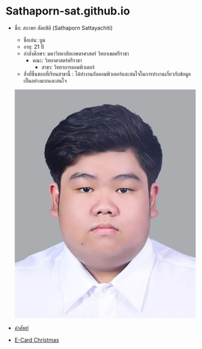 # Sathaporn-sat.github.io
- ชื่อ: สถาพร สัตยชิติ (Sathaporn Sattayachiti) 
  - ชื่อเล่น: บูม
  - อายุ: 21 ปี
  - กำลังศึกษา: มหาวิทยาลัยเกษตรศาสตร์ วิทยาเขตศรีราชา
    - คณะ: วิทยาศาสตร์ศรีราชา
        - สาขา: วิทยาการคอมพิวเตอร์
  - สิ่งที่ชื่นชอบที่เรียนสาขานี้ : ได้ทำงานกับคอมพิวเตอร์และสนใจในการทำงานเกี่ยวกับข้อมูลเป็นอย่างมากและสนใจ
          
  
  
  ![รูปส่วนตัว](img/imgme.jpg)
  
- [คำศัพท์](whiteboxtesting.md)
- [E-Card Christmas](E-Card.md)
